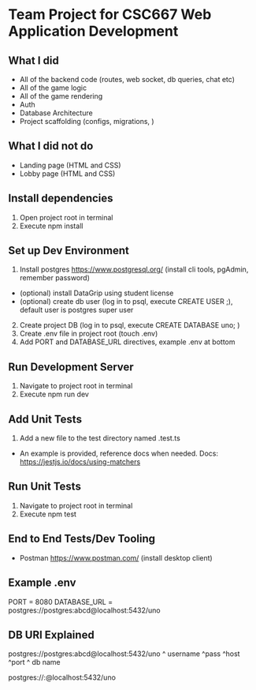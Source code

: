 # Team Project for CSC667 Web Application Development
## What I did
 - All of the backend code (routes, web socket, db queries, chat etc)
 - All of the game logic
 - All of the game rendering
 - Auth
 - Database Architecture
 - Project scaffolding (configs, migrations, )

## What I did not do
 - Landing page (HTML and CSS)
 - Lobby page (HTML and CSS)

## Install dependencies
1. Open project root in terminal
2. Execute npm install

## Set up Dev Environment
1. Install postgres https://www.postgresql.org/  (install cli tools, pgAdmin, remember password)
-  (optional) install DataGrip using student license
-  (optional) create db user (log in to psql, execute CREATE USER <user name here>;), default user is postgres super user
2. Create project DB (log in to psql, execute CREATE DATABASE uno; )
3. Create .env file in project root (touch .env)
4. Add PORT and DATABASE_URL directives, example .env at bottom

## Run Development Server
1. Navigate to project root in terminal
2. Execute npm run dev

## Add Unit Tests
1. Add a new file to the test directory named <file to test>.test.ts
- An example is provided, reference docs when needed. Docs: https://jestjs.io/docs/using-matchers

## Run Unit Tests
1. Navigate to project root in terminal
2. Execute npm test

## End to End Tests/Dev Tooling
- Postman https://www.postman.com/ (install desktop client)

## Example .env
PORT = 8080
DATABASE_URL = postgres://postgres:abcd@localhost:5432/uno


## DB URI Explained
postgres://postgres:abcd@localhost:5432/uno
           ^ username ^pass  ^host  ^port ^ db name

postgres://<username>:<password>@localhost:5432/uno